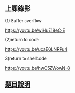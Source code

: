 ## 上課錄影

(1) Buffer overflow

https://youtu.be/wiHuZ18eC-E

(2)return to code

https://youtu.be/ucaEGLNRPu4

3)return to shellcode

https://youtu.be/hwC5ZWowN-8

## [題目說明](https://github.com/MyDearGreatTeacher/2022_1_courses/tree/main/%E7%A8%8B%E5%BC%8F%E5%AE%89%E5%85%A8/%E6%9C%9F%E6%9C%AB%E8%80%83%E5%A0%B1%E5%91%8A%E5%B0%88%E5%8D%80)
